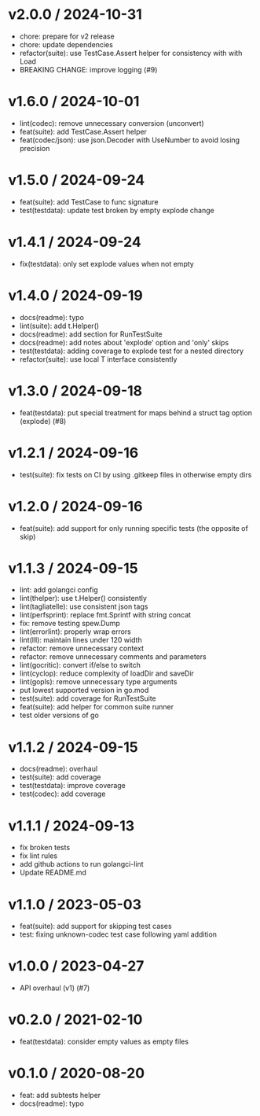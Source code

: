 
v2.0.0 / 2024-10-31
===================

  * chore: prepare for v2 release
  * chore: update dependencies
  * refactor(suite): use TestCase.Assert helper for consistency with with Load
  * BREAKING CHANGE: improve logging (#9)

v1.6.0 / 2024-10-01
===================

  * lint(codec): remove unnecessary conversion (unconvert)
  * feat(suite): add TestCase.Assert helper
  * feat(codec/json): use json.Decoder with UseNumber to avoid losing precision

v1.5.0 / 2024-09-24
===================

  * feat(suite): add TestCase to func signature
  * test(testdata): update test broken by empty explode change

v1.4.1 / 2024-09-24
===================

  * fix(testdata): only set explode values when not empty

v1.4.0 / 2024-09-19
===================

  * docs(readme): typo
  * lint(suite): add t.Helper()
  * docs(readme): add section for RunTestSuite
  * docs(readme): add notes about 'explode' option and 'only' skips
  * test(testdata): adding coverage to explode test for a nested directory
  * refactor(suite): use local T interface consistently

v1.3.0 / 2024-09-18
===================

  * feat(testdata): put special treatment for maps behind a struct tag option (explode) (#8)

v1.2.1 / 2024-09-16
===================

  * test(suite): fix tests on CI by using .gitkeep files in otherwise empty dirs

v1.2.0 / 2024-09-16
===================

  * feat(suite): add support for only running specific tests (the opposite of skip)

v1.1.3 / 2024-09-15
===================

  * lint: add golangci config
  * lint(thelper): use t.Helper() consistently
  * lint(tagliatelle): use consistent json tags
  * lint(perfsprint): replace fmt.Sprintf with string concat
  * fix: remove testing spew.Dump
  * lint(errorlint): properly wrap errors
  * lint(lll): maintain lines under 120 width
  * refactor: remove unnecessary context
  * refactor: remove unnecessary comments and parameters
  * lint(gocritic): convert if/else to switch
  * lint(cyclop): reduce complexity of loadDir and saveDir
  * lint(gopls): remove unnecessary type arguments
  * put lowest supported version in go.mod
  * test(suite): add coverage for RunTestSuite
  * feat(suite): add helper for common suite runner
  * test older versions of go

v1.1.2 / 2024-09-15
===================

  * docs(readme): overhaul
  * test(suite): add coverage
  * test(testdata): improve coverage
  * test(codec): add coverage

v1.1.1 / 2024-09-13
===================

  * fix broken tests
  * fix lint rules
  * add github actions to run golangci-lint
  * Update README.md

v1.1.0 / 2023-05-03
===================

  * feat(suite): add support for skipping test cases
  * test: fixing unknown-codec test case following yaml addition

v1.0.0 / 2023-04-27
===================

  * API overhaul (v1) (#7)

v0.2.0 / 2021-02-10
===================

  * feat(testdata): consider empty values as empty files

v0.1.0 / 2020-08-20
===================

  * feat: add subtests helper
  * docs(readme): typo
